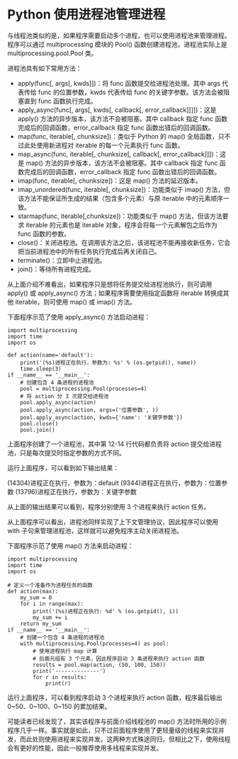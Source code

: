 # Python 使用进程池管理进程

与线程池类似的是，如果程序需要启动多个进程，也可以使用进程池来管理进程。程序可以通过 multiprocessing 模块的 Pool() 函数创建进程池，进程池实际上是 multiprocessing.pool.Pool 类。

进程池具有如下常用方法：

*   apply(func[, args[, kwds]])：将 func 函数提交给进程池处理。其中 args 代表传给 func 的位置参数，kwds 代表传给 func 的关键字参数。该方法会被阻塞直到 func 函数执行完成。
*   apply_async(func[, args[, kwds[, callback[, error_callback]]]])：这是 apply() 方法的异步版本，该方法不会被阻塞。其中 callback 指定 func 函数完成后的回调函数，error_callback 指定 func 函数出错后的回调函数。
*   map(func, iterable[, chunksize])：类似于 Python 的 map() 全局函数，只不过此处使用新进程对 iterable 的每一个元素执行 func 函数。
*   map_async(func, iterable[, chunksize[, callback[, error_callback]]])：这是 map() 方法的异步版本，该方法不会被阻塞。其中 callback 指定 func 函数完成后的回调函数，error_callback 指定 func 函数出错后的回调函数。
*   imap(func, iterable[, chunksize])：这是 map() 方法的延迟版本。
*   imap_unordered(func, iterable[, chunksize])：功能类似于 imap() 方法，但该方法不能保证所生成的结果（包含多个元素）与原 iterable 中的元素顺序一致。
*   starmap(func, iterable[,chunksize])：功能类似于 map() 方法，但该方法要求 iterable 的元素也是 iterable 对象，程序会将每一个元素解包之后作为 func 函数的参数。
*   close()：关闭进程池。在调用该方法之后，该进程池不能再接收新任务，它会把当前进程池中的所有任务执行完成后再关闭自己。
*   terminate()：立即中止进程池。
*   join()：等待所有进程完成。

从上面介绍不难看出，如果程序只是想将任务提交给进程池执行，则可调用 apply() 或 apply_async() 方法；如果程序需要使用指定函数将 iterable 转换成其他 iterable，则可使用 map() 或 imap() 方法。

下面程序示范了使用 apply_async() 方法启动进程：

```
import multiprocessing
import time
import os

def action(name='default'):
    print('(%s)进程正在执行，参数为: %s' % (os.getpid(), name))
    time.sleep(3)
if __name__ == '__main__':
    # 创建包含 4 条进程的进程池
    pool = multiprocessing.Pool(processes=4)
    # 将 action 分 3 次提交给进程池
    pool.apply_async(action)
    pool.apply_async(action, args=('位置参数', ))
    pool.apply_async(action, kwds={'name': '关键字参数'})
    pool.close()
    pool.join()
```

上面程序创建了一个进程池，其中第 12-14 行代码都负责将 action 提交给进程池，只是每次提交时指定参数的方式不同。

运行上面程序，可以看到如下输出结果：

(14304)进程正在执行，参数为：default
(9344)进程正在执行，参数为：位置参数
(13796)进程正在执行，参数为：关键字参数

从上面的输出结果可以看到，程序分别使用 3 个进程来执行 action 任务。

从上面程序可以看出，进程池同样实现了上下文管理协议，因此程序可以使用 with 子句来管理进程池，这样就可以避免程序主动关闭进程池。

下面程序示范了使用 map() 方法来启动进程：

```
import multiprocessing
import time
import os

# 定义一个准备作为进程任务的函数
def action(max):
    my_sum = 0
    for i in range(max):
        print('(%s)进程正在执行: %d' % (os.getpid(), i))
        my_sum += i
    return my_sum
if __name__ == '__main__':
    # 创建一个包含 4 条进程的进程池
    with multiprocessing.Pool(processes=4) as pool:
        # 使用进程执行 map 计算
        # 后面元组有 3 个元素，因此程序启动 3 条进程来执行 action 函数
        results = pool.map(action, (50, 100, 150))
        print('--------------')
        for r in results:
            print(r)
```

运行上面程序，可以看到程序启动 3 个进程来执行 action 函数，程序最后输出 0~50、0~100、0~150 的累加结果。

可能读者已经发现了，其实该程序与前面介绍线程池的 map() 方法时所用的示例程序几乎一样。事实就是如此，只不过前面程序使用了更轻量级的线程来实现并发，而此处则使用进程来实现并发。这两种方式殊途同归，但相比之下，使用线程会有更好的性能，因此一般推荐使用多线程来实现并发。